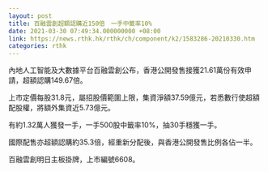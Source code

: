 ```yaml
---
layout: post
title: 百融雲創超額認購近150倍　一手中籤率10%
date: 2021-03-30 07:49:34.000000000 +08:00
link: https://news.rthk.hk/rthk/ch/component/k2/1583286-20210330.htm
categories: rthk
---
```


內地人工智能及大數據平台百融雲創公布，香港公開發售接獲21.61萬份有效申請，超額認購149.67倍。

上市定價每股31.8元，屬招股價範圍上限，集資淨額37.59億元，若悉數行使超額配股權，將額外集資近5.73億元。

有約1.32萬人獲發一手，一手500股中籤率10%，抽30手穩獲一手。

國際配售亦超額認購約35.3倍，經重新分配後，與香港公開發售比例各佔一半。

百融雲創明日主板掛牌，上市編號6608。
